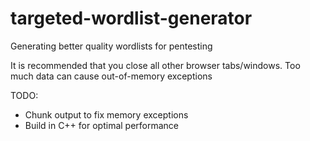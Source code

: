 # targeted-wordlist-generator
Generating better quality wordlists for pentesting

It is recommended that you close all other browser tabs/windows.
Too much data can cause out-of-memory exceptions

TODO:
- Chunk output to fix memory exceptions
- Build in C++ for optimal performance